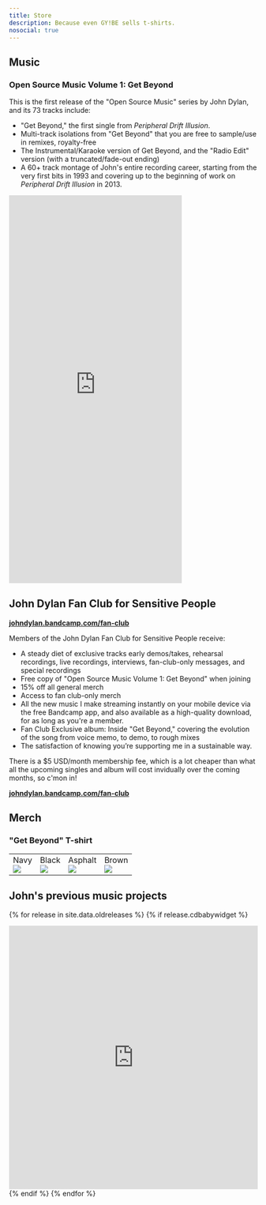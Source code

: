 ```yaml
---
title: Store
description: Because even GY!BE sells t-shirts.
nosocial: true
---
```


## Music

### Open Source Music Volume 1: Get Beyond

This is the first release of the "Open Source Music" series by John Dylan, and its 73 tracks include:

- "Get Beyond," the first single from *Peripheral Drift Illusion*.
- Multi-track isolations from "Get Beyond" that you are free to sample/use in remixes, royalty-free
- The Instrumental/Karaoke version of Get Beyond, and the "Radio Edit" version (with a truncated/fade-out ending)
- A 60+ track montage of John's entire recording career, starting from the very first bits in 1993 and covering up to the beginning of work on *Peripheral Drift Illusion* in 2013. 

<iframe style="border: 0; width: 350px; height: 786px;" src="https://bandcamp.com/EmbeddedPlayer/album=2444436466/size=large/bgcol=ffffff/linkcol=0687f5/transparent=true/" seamless><a href="http://johndylan.bandcamp.com/album/open-source-music-volume-1-get-beyond">Open Source Music Volume 1: Get Beyond by John Dylan</a></iframe>

## John Dylan Fan Club for Sensitive People

[**johndylan.bandcamp.com/fan-club**](https://johndylan.bandcamp.com/fan-club)

Members of the John Dylan Fan Club for Sensitive People receive:

- A steady diet of exclusive tracks early demos/takes, rehearsal recordings, live recordings, interviews, fan-club-only messages, and special recordings
- Free copy of "Open Source Music Volume 1: Get Beyond" when joining
- 15% off all general merch
- Access to fan club-only merch
- All the new music I make streaming instantly on your mobile device via the free Bandcamp app, and also available as a high-quality download, for as long as you're a member.
- Fan Club Exclusive album: Inside "Get Beyond," covering the evolution of the song from voice memo, to demo, to rough mixes
- The satisfaction of knowing you’re supporting me in a sustainable way.

There is a $5 USD/month membership fee, which is a lot cheaper than what all the upcoming singles and album will cost invidually over the coming months, so c'mon in! 

[**johndylan.bandcamp.com/fan-club**](https://johndylan.bandcamp.com/fan-club)

## Merch

### "Get Beyond" T-shirt

<table><tr>
<td>Navy<br>
<a href="https://www.amazon.com/gp/product/B0721NPQR8/ref=as_li_ss_il?ie=UTF8&th=1&linkCode=li2&tag=terrene-20&linkId=8a17f2544164bcc6580e1356a951764b" target="_blank"><img border="0" src="//ws-na.amazon-adsystem.com/widgets/q?_encoding=UTF8&ASIN=B0721NPQR8&Format=_SL160_&ID=AsinImage&MarketPlace=US&ServiceVersion=20070822&WS=1&tag=terrene-20" ></a><img src="https://ir-na.amazon-adsystem.com/e/ir?t=terrene-20&l=li2&o=1&a=B0721NPQR8" width="1" height="1" border="0" alt="" style="border:none !important; margin:0px !important;" />
</td>
<td>Black<br>
<a href="https://www.amazon.com/gp/product/B071GPKB6M/ref=as_li_ss_il?ie=UTF8&th=1&linkCode=li2&tag=terrene-20&linkId=25c9d5395d87cde0aabbf4f72f3e43fc" target="_blank"><img border="0" src="//ws-na.amazon-adsystem.com/widgets/q?_encoding=UTF8&ASIN=B071GPKB6M&Format=_SL160_&ID=AsinImage&MarketPlace=US&ServiceVersion=20070822&WS=1&tag=terrene-20" ></a><img src="https://ir-na.amazon-adsystem.com/e/ir?t=terrene-20&l=li2&o=1&a=B071GPKB6M" width="1" height="1" border="0" alt="" style="border:none !important; margin:0px !important;" />
</td>
<td>Asphalt<br>
<a href="https://www.amazon.com/gp/product/B071X7P71V/ref=as_li_ss_il?ie=UTF8&th=1&linkCode=li2&tag=terrene-20&linkId=d31fb3f27aebeb633f28141cc5a6a528" target="_blank"><img border="0" src="//ws-na.amazon-adsystem.com/widgets/q?_encoding=UTF8&ASIN=B071X7P71V&Format=_SL160_&ID=AsinImage&MarketPlace=US&ServiceVersion=20070822&WS=1&tag=terrene-20" ></a><img src="https://ir-na.amazon-adsystem.com/e/ir?t=terrene-20&l=li2&o=1&a=B071X7P71V" width="1" height="1" border="0" alt="" style="border:none !important; margin:0px !important;" />
</td>
<td>Brown<br>
<a href="https://www.amazon.com/gp/product/B071X7N8C8/ref=as_li_ss_il?ie=UTF8&th=1&linkCode=li2&tag=terrene-20&linkId=5fe523eca8134cb07b7184eaa9a5d7d3" target="_blank"><img border="0" src="//ws-na.amazon-adsystem.com/widgets/q?_encoding=UTF8&ASIN=B071X7N8C8&Format=_SL160_&ID=AsinImage&MarketPlace=US&ServiceVersion=20070822&WS=1&tag=terrene-20" ></a><img src="https://ir-na.amazon-adsystem.com/e/ir?t=terrene-20&l=li2&o=1&a=B071X7N8C8" width="1" height="1" border="0" alt="" style="border:none !important; margin:0px !important;" />
</td>
</tr></table>

## John's previous music projects

{% for release in site.data.oldreleases %}
{% if release.cdbabywidget %}<div style="max-width:600px;max-height:645px;min-width:180px;"><div style="position: relative;height: 0;overflow: hidden;padding-bottom:100%;padding-top:30px;"><iframe name="square" style="position:absolute;top:0px;left:0px;width:100%;height:100%;border:0px;" src="http://widget.cdbaby.com/{{ release.cdbabywidget }}/square/light/opaque"></iframe></div></div>{% endif %}
{% endfor %}
